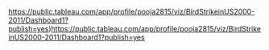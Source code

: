 https://public.tableau.com/app/profile/pooja2815/viz/BirdStrikeinUS2000-2011/Dashboard1?publish=yes)https://public.tableau.com/app/profile/pooja2815/viz/BirdStrikeinUS2000-2011/Dashboard1?publish=yes
